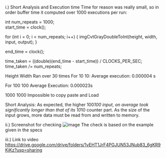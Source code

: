 i.) Short Analysis and Execution time
Time for reason was really small, so in order buffer time it computed over 1000 executions per run:

int num_repeats = 1000;  
start_time = clock();

for (int i = 0; i < num_repeats; i++) {
    imgCvtGrayDoubleToInt(height, width, input, output);
}

end_time = clock();

time_taken = ((double)(end_time - start_time)) / CLOCKS_PER_SEC;
time_taken /= num_repeats;

Height Width 
Ran over 30 times
For 10 10: 
  Average execution: 0.000004 s

For 100 100
  Average Execution: 0.000023s

1000 1000
  Impossible to copy paste and Load

Short Analysis: 
As expected, the higher 100*100 input, on average took significantly longer than that of its 10*10 counter part. 
As the size of the input grows, more data must be read from and written to memory.

ii.) Screenshot for checking
![image](https://github.com/user-attachments/assets/85b02845-dca0-4b54-806a-26f7e3fb9ee8)
The check is based on the example given in the specs

iii.) Link to video
https://drive.google.com/drive/folders/1vEHT1JrF4PGJUN53JNub83_6gKR9KjKz?usp=sharing
  
